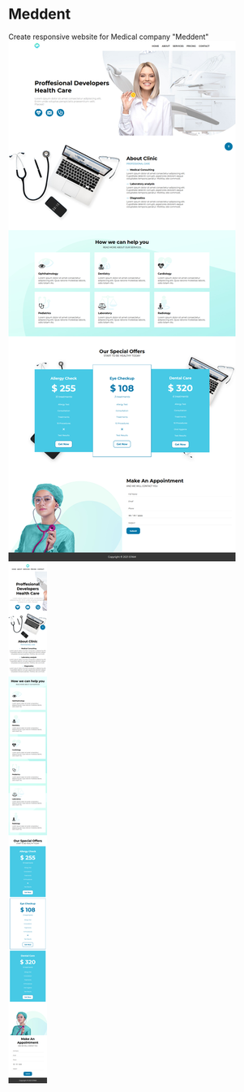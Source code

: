 # Meddent
Create responsive website for Medical company "Meddent"
![Иллюстрация к проекту](https://github.com/batstolya/Meddent/raw/main/examples/desktop.png)
![Иллюстрация к проекту](https://github.com/batstolya/Meddent/raw/main/examples/mobile.png)


